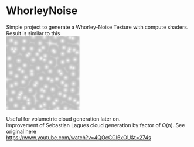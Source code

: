 # WhorleyNoise
Simple project to generate a Whorley-Noise Texture with compute shaders.<br>
Result is similar to this<br>
<img src="https://github.com/ThomasSchemmer/WhorleyNoise/blob/master/Assets/p.png" alt="WhorleyNoiseExample" width="200"/>

Useful for volumetric cloud generation later on.<br>
Improvement of Sebastian Lagues cloud generation by factor of O(n). See original here <br>
https://www.youtube.com/watch?v=4QOcCGI6xOU&t=274s
